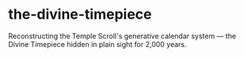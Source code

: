 # the-divine-timepiece
Reconstructing the Temple Scroll's generative calendar system — the Divine Timepiece hidden in plain sight for 2,000 years.

